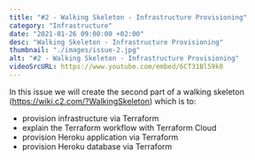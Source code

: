 ```yaml
---
title: "#2 - Walking Skeleton - Infrastructure Provisioning"
category: "Infrastructure"
date: "2021-01-26 09:00:00 +02:00"
desc: "Walking Skeleton - Infrastructure Provisioning"
thumbnail: "./images/issue-2.jpg"
alt: "#2 - Walking Skeleton - Infrastructure Provisioning"
videoSrcURL: https://www.youtube.com/embed/6CT31Bl59k8
---
```


In this issue we will create the second part of a walking skeleton (https://wiki.c2.com/?WalkingSkeleton) which is to:

* provision infrastructure via Terraform
* explain the Terraform workflow with Terraform Cloud
* provision Heroku application via Terraform
* provision Heroku database via Terraform